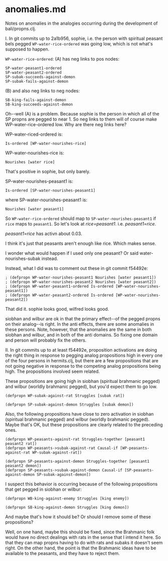 anomalies.md
====

Notes on anomalies in the analogies occurring during the development of bali/propns.clj.

I. In git commits up to 2a1b956, sophie, i.e. the person with spiritual
peasant bels pegged `WP-water-rice-ordered` was going low, which is not
what's supposed to happen.

`WP-water-rice-ordered`: (A) has neg links to pos nodes:

	SP-water-peasant1-ordered
	SP-water-peasant2-ordered
	SP-subak-succeeds-against-demon
	SP-subak-fails-against-demon


(B) and also neg links to neg nodes:

	SB-king-fails-against-demon
	SB-king-succeeds-against-demon

Oh--well (A) is a problem.  Because sophie is the person in which all of
the SP propns are pegged to near 1.  So neg links to them will of course
make WP-water-rice-ordered low.  Why are there neg links here?

WP-water-riced-ordered is:

	Is-ordered [WP-water-nourishes-rice]

WP-water-nourishes-rice is:

	Nourishes [water rice]

That's positive in sophie, but only barely.

SP-water-nourishes-peasant1 is:

	Is-ordered [SP-water-nourishes-peasant1]

where SP-water-nourishes-peasant1 is:

	Nourishes [water peasant1]

So `WP-water-rice-ordered` should map to
`SP-water-nourishes-peasant1` if `rice` maps to `peasant1`.
So let's look at *rice=peasant1*. i.e. *peasant1=rice*.

*peasant1=rice* has activn about 0.03.

I think it's just that peasants aren't enough like rice.
Which makes sense.

I wonder what would happen if I used only one peasant?
Or said water-nourishes-subak instead.

Instead, what I did was to comment out these in git commit f54492e:

	; (defpropn WP-water-nourishes-peasant1 Nourishes [water peasant1])
	; (defpropn WP-water-nourishes-peasant2 Nourishes [water peasant2])
	; (defpropn WP-water-peasant1-ordered Is-ordered [WP-water-nourishes-peasant1])
	; (defpropn WP-water-peasant2-ordered Is-ordered [WP-water-nourishes-peasant2])

That did it.  sophie looks good, wilfred looks good.

siobhan and wilbur are ok in that the primary effect--of the pegged
propns on their analog--is right.  In the anti effects, there are some
anomalies in these persons.  Note, however, that the anomalies are the
same in both siobhan and wilbur, and in both of the anti domains.  So
fixing one domain and person will probably fix the others.


II. In git commits up to at least f54492e, proposition activations are
doing the right thing in response to pegging analog propositions high
in every one of the four persons in hermits.clj, but there are a few
propositions that are not going negative in response to the competing
analog propositions being high. The propositions involved seem
related.

These propositions are going high in siobhan (spiritual brahmanic pegged) and wilbur
(worldly brahmanic pegged), but you'd expect them to go low.

	(defpropn WP-subak-against-rat Struggles [subak rat])

	(defpropn SP-subak-against-demon Struggles [subak demon])

Also, the following propositions have close to zero activation in
siobhan (spiritual brahmanic pegged) and wilbur (worldly brahmanic
pegged).  Maybe that's OK, but these propositions are clearly related to
the preceding ones.

	(defpropn WP-peasants-against-rat Struggles-together [peasant1 peasant2 rat])
	(defpropn WP-peasants->subak-against-rat Causal-if [WP-peasants-against-rat WP-subak-against-rat])

	(defpropn SP-peasants-against-demon Struggles-together [peasant1 peasant2 demon])
	(defpropn SP-peasants->subak-against-demon Causal-if [SP-peasants-against-demon SP-subak-against-demon])

I suspect this behavior is occurring because of the following propositions that get
pegged in siobhan or wilbur:

	(defpropn WB-king-against-enemy Struggles [king enemy])

	(defpropn SB-king-against-demon Struggles [king demon])

And maybe that's how it should be?  Or should I remove some of these propositions?

Well, on one hand, maybe this should be fixed, since the Brahmanic folk
would have no direct dealings with rats in the sense that I intend it
here.  So that they can map propns having to do with rats and subaks it
doesn't seem right.  On the other hand, the point is that the Brahmanic
ideas have to be available to the peasants, and they have to reject
them.
